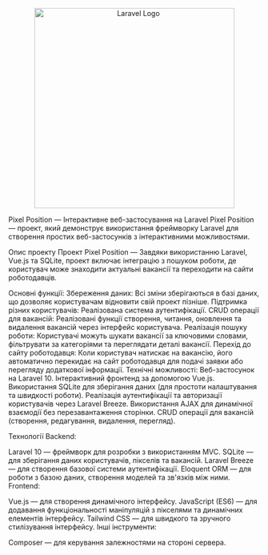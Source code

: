 <p align="center"><a href="https://laravel.com" target="_blank"><img src="https://raw.githubusercontent.com/laravel/art/master/logo-lockup/5%20SVG/2%20CMYK/1%20Full%20Color/laravel-logolockup-cmyk-red.svg" width="400" alt="Laravel Logo"></a></p>

Pixel Position — Інтерактивне веб-застосування на Laravel
Pixel Position — проект, який демонструє використання фреймворку Laravel для створення простих веб-застосунків з інтерактивними можливостями.

Опис проекту
Проект Pixel Position — Завдяки використанню Laravel, Vue.js та SQLite, проект включає інтеграцію з пошуком роботи, де користувач може знаходити актуальні вакансії та переходити на сайти роботодавців.

Основні функції:
Збереження даних: Всі зміни зберігаються в базі даних, що дозволяє користувачам відновити свій проект пізніше.
Підтримка різних користувачів: Реалізована система аутентифікації.
CRUD операції для вакансій: Реалізовані функції створення, читання, оновлення та видалення вакансій через інтерфейс користувача.
Реалізація пошуку роботи: Користувачі можуть шукати вакансії за ключовими словами, фільтрувати за категоріями та переглядати деталі вакансії.
Перехід до сайту роботодавця: Коли користувач натискає на вакансію, його автоматично перекидає на сайт роботодавця для подачі заявки або перегляду додаткової інформації.
Технічні можливості:
Веб-застосунок на Laravel 10.
Інтерактивний фронтенд за допомогою Vue.js.
Використання SQLite для зберігання даних (для простоти налаштування та швидкості роботи).
Реалізація аутентифікації та авторизації користувачів через Laravel Breeze.
Використання AJAX для динамічної взаємодії без перезавантаження сторінки.
CRUD операції для вакансій (створення, редагування, видалення, перегляд).

Технології
Backend:

Laravel 10 — фреймворк для розробки з використанням MVC.
SQLite — для зберігання даних користувачів, пікселів та вакансій.
Laravel Breeze — для створення базової системи аутентифікації.
Eloquent ORM — для роботи з базою даних, створення моделей та зв'язків між ними.
Frontend:

Vue.js — для створення динамічного інтерфейсу.
JavaScript (ES6) — для додавання функціональності маніпуляцій з пікселями та динамічних елементів інтерфейсу.
Tailwind CSS — для швидкого та зручного стилізування інтерфейсу.
Інші інструменти:

Composer — для керування залежностями на стороні сервера.
